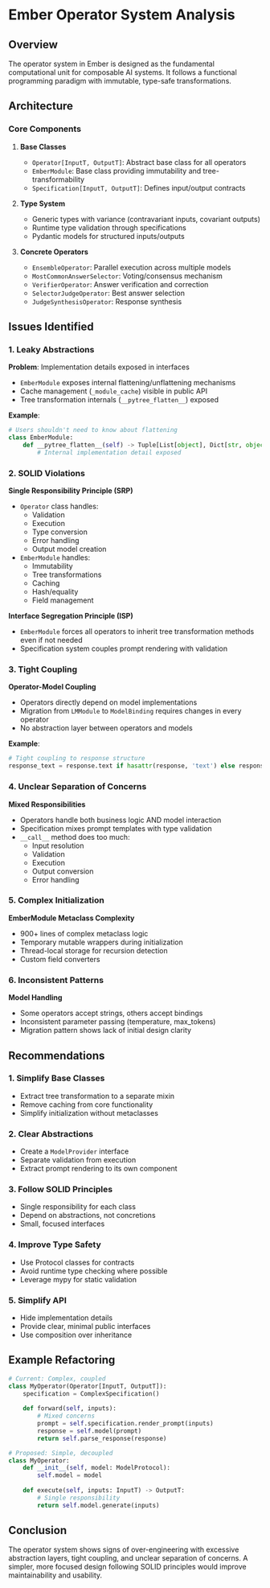 # Ember Operator System Analysis

## Overview
The operator system in Ember is designed as the fundamental computational unit for composable AI systems. It follows a functional programming paradigm with immutable, type-safe transformations.

## Architecture

### Core Components

1. **Base Classes**
   - `Operator[InputT, OutputT]`: Abstract base class for all operators
   - `EmberModule`: Base class providing immutability and tree-transformability
   - `Specification[InputT, OutputT]`: Defines input/output contracts

2. **Type System**
   - Generic types with variance (contravariant inputs, covariant outputs)
   - Runtime type validation through specifications
   - Pydantic models for structured inputs/outputs

3. **Concrete Operators**
   - `EnsembleOperator`: Parallel execution across multiple models
   - `MostCommonAnswerSelector`: Voting/consensus mechanism
   - `VerifierOperator`: Answer verification and correction
   - `SelectorJudgeOperator`: Best answer selection
   - `JudgeSynthesisOperator`: Response synthesis

## Issues Identified

### 1. Leaky Abstractions

**Problem**: Implementation details exposed in interfaces
- `EmberModule` exposes internal flattening/unflattening mechanisms
- Cache management (`_module_cache`) visible in public API
- Tree transformation internals (`__pytree_flatten__`) exposed

**Example**:
```python
# Users shouldn't need to know about flattening
class EmberModule:
    def __pytree_flatten__(self) -> Tuple[List[object], Dict[str, object]]:
        # Internal implementation detail exposed
```

### 2. SOLID Violations

**Single Responsibility Principle (SRP)**
- `Operator` class handles:
  - Validation
  - Execution
  - Type conversion
  - Error handling
  - Output model creation
- `EmberModule` handles:
  - Immutability
  - Tree transformations
  - Caching
  - Hash/equality
  - Field management

**Interface Segregation Principle (ISP)**
- `EmberModule` forces all operators to inherit tree transformation methods even if not needed
- Specification system couples prompt rendering with validation

### 3. Tight Coupling

**Operator-Model Coupling**
- Operators directly depend on model implementations
- Migration from `LMModule` to `ModelBinding` requires changes in every operator
- No abstraction layer between operators and models

**Example**:
```python
# Tight coupling to response structure
response_text = response.text if hasattr(response, 'text') else response
```

### 4. Unclear Separation of Concerns

**Mixed Responsibilities**
- Operators handle both business logic AND model interaction
- Specification mixes prompt templates with type validation
- `__call__` method does too much:
  - Input resolution
  - Validation
  - Execution
  - Output conversion
  - Error handling

### 5. Complex Initialization

**EmberModule Metaclass Complexity**
- 900+ lines of complex metaclass logic
- Temporary mutable wrappers during initialization
- Thread-local storage for recursion detection
- Custom field converters

### 6. Inconsistent Patterns

**Model Handling**
- Some operators accept strings, others accept bindings
- Inconsistent parameter passing (temperature, max_tokens)
- Migration pattern shows lack of initial design clarity

## Recommendations

### 1. Simplify Base Classes
- Extract tree transformation to a separate mixin
- Remove caching from core functionality
- Simplify initialization without metaclasses

### 2. Clear Abstractions
- Create a `ModelProvider` interface
- Separate validation from execution
- Extract prompt rendering to its own component

### 3. Follow SOLID Principles
- Single responsibility for each class
- Depend on abstractions, not concretions
- Small, focused interfaces

### 4. Improve Type Safety
- Use Protocol classes for contracts
- Avoid runtime type checking where possible
- Leverage mypy for static validation

### 5. Simplify API
- Hide implementation details
- Provide clear, minimal public interfaces
- Use composition over inheritance

## Example Refactoring

```python
# Current: Complex, coupled
class MyOperator(Operator[InputT, OutputT]):
    specification = ComplexSpecification()
    
    def forward(self, inputs):
        # Mixed concerns
        prompt = self.specification.render_prompt(inputs)
        response = self.model(prompt)
        return self.parse_response(response)

# Proposed: Simple, decoupled
class MyOperator:
    def __init__(self, model: ModelProtocol):
        self.model = model
    
    def execute(self, inputs: InputT) -> OutputT:
        # Single responsibility
        return self.model.generate(inputs)
```

## Conclusion

The operator system shows signs of over-engineering with excessive abstraction layers, tight coupling, and unclear separation of concerns. A simpler, more focused design following SOLID principles would improve maintainability and usability.